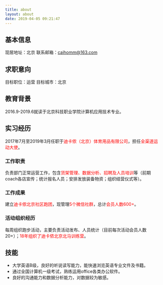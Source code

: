 ```yaml
---
title: about
layout: about
date: 2019-04-05 09:21:47
---
```


## 基本信息
现居地址：北京
联系邮箱：caihomm@163.com


## 求职意向
目标职位：运营
目标城市：北京


## 教育背景
2016.9-2019.6就读于北京科技职业学院计算机应用技术专业。


## 实习经历

2017年7月至2019年3月任职于<span style="color:red">迪卡侬（北京）体育用品有限公司</span>，担任<span style="color:red">全渠道运动大使</span>。

### 工作职责
负责部门正常运营工作，包含<span style="color:red">货架管理、数据分析、招聘及人员培训</span>等（前期coach各店宣传；统计报名人员；安排发放装备物资；组织结营仪式等）。

### 工作成果
建立<span style="color:red">迪卡侬北京社区跑团</span>，现管理<span style="color:red">5个微信社群</span>，总计<span style="color:red">会员人数600+</span>。

### 活动组织经历
每周组织跑步活动，主要负责活动发布、人员统计（目前每次活动会员人数20+）；<span style="color:red">18年组织了迪卡侬北京北马训练营</span>。


## 技能
* 大学英语B级，良好的听说读写能力，能快速浏览英语专业文件及书籍。
* 通过全国计算机一级考试，熟练运用office各类办公软件。
* 良好的沟通能力和数据分析能力，对数据较为敏感。